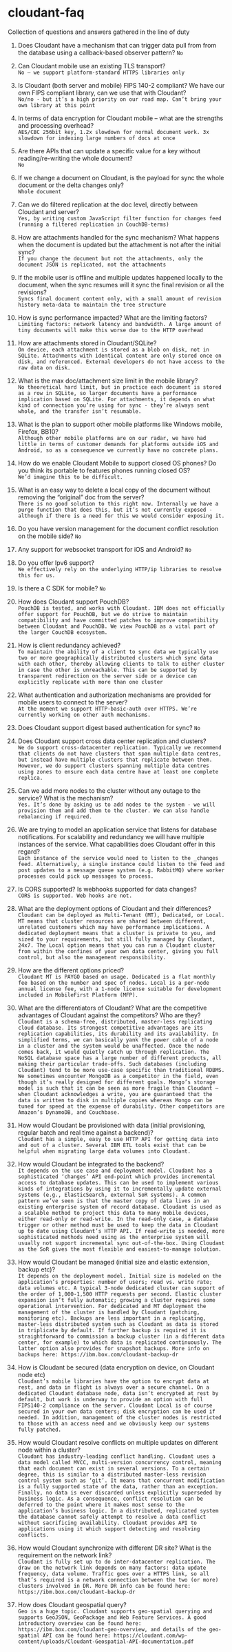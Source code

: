 # cloudant-faq
Collection of questions and answers gathered in the line of duty

1. Does Cloudant have a mechanism that can trigger data pull from from the database using a callback-based observer pattern?
`No`
1. Can Cloudant mobile use an existing TLS transport?  
```No – we support platform-standard HTTPS libraries only```

1. Is Cloudant (both server and mobile) FIPS 140-2 compliant? We have our own FIPS compliant library, can we use that with Cloudant?  
```No/no - but it’s a high priority on our road map. Can’t bring your own library at this point```

1. In terms of data encryption for Cloudant mobile – what are the strengths and processing overhead?  
```AES/CBC 256bit key, 1.2x slowdown for normal document work. 3x slowdown for indexing large numbers of docs at once```

1. Are there APIs that can update a specific value for a key without reading/re-writing the whole document?  
`No`

1. If we change a document on Cloudant, is the payload for sync the whole document or the delta changes only?  
```Whole document```

1. Can we do filtered replication at the doc level, directly between Cloudant and server?  
```Yes, by writing custom JavaScript filter function for changes feed (running a filtered replication in CouchDB-terms)```

1. How are attachments handled for the sync mechanism? What happens when the document is updated but the attachment is not after the initial sync?  
```If you change the document but not the attachments, only the document JSON is replicated, not the attachments```

1. If the mobile user is offline and multiple updates happened locally to the document, when the sync resumes will it sync the final revision or all the revisions?  
```Syncs final document content only, with a small amount of revision history meta-data to maintain the tree structure```

1. How is sync performance impacted? What are the limiting factors?  
```Limiting factors: network latency and bandwidth. A large amount of tiny documents will make this worse due to the HTTP overhead```

1. How are attachments stored in Cloudant/SQLite?  
```On device, each attachment is stored as a blob on disk, not in SQLite. Attachments with identical content are only stored once on disk, and referenced. External developers do not have access to the raw data on disk.```

1. What is the max doc/attachment size limit in the mobile library?  
```No theoretical hard limit, but in practice each document is stored as a row in SQLite, so larger documents have a performance implication based on SQLite. For attachments, it depends on what kind of connection you’re using for sync - they’re always sent whole, and the transfer isn’t resumable.```

1. What is the plan to support other mobile platforms like Windows mobile, Firefox, BB10?  
```Although other mobile platforms are on our radar, we have had little in terms of customer demands for platforms outside iOS and Android, so as a consequence we currently have no concrete plans.```

1. How do we enable Cloudant Mobile to support closed OS phones? Do you think its portable to features phones running closed OS?  
```We’d imagine this to be difficult.```

1. What is an easy way to delete a local copy of the document without removing the “original” doc from the server?  
```There is no good solution to this right now. Internally we have a purge function that does this, but it’s not currently exposed - although if there is a need for this we would consider exposing it.```

1. Do you have version management for the document conflict resolution on the mobile side? `No`

1. Any support for websocket transport for iOS and Android? `No`

1. Do you offer Ipv6 support?  
```We effectively rely on the underlying HTTP/ip libraries to resolve this for us.```

1. Is there a C SDK for mobile? `No`

1. How does Cloudant support PouchDB?  
```PouchDB is tested, and works with Cloudant. IBM does not officially offer support for PouchDB, but we do strive to maintain compatibility and have committed patches to improve compatibility between Cloudant and PouchDB. We view PouchDB as a vital part of the larger CouchDB ecosystem.```

1. How is client redundancy achieved?  
```To maintain the ability of a client to sync data we typically use two or more geographically distributed clusters which sync data with each other, thereby allowing clients to talk to either cluster in case the other is unreachable. This can be supported by transparent redirection on the server side or a device can explicitly replicate with more than one cluster```
    
1. What authentication and authorization mechanisms are provided for mobile users to connect to the server?  
```At the moment we support HTTP-basic-auth over HTTPS. We’re currently working on other auth mechanisms.```

1. Does Cloudant support digest based authentication for sync?  `No`

1. Does Cloudant support cross data center replication and clusters?  
```We do support cross-datacenter replication. Typically we recommend that clients do not have clusters that span multiple data centres, but instead have multiple clusters that replicate between them. However, we do support clusters spanning multiple data centres using zones to ensure each data centre have at least one complete replica.```

1. Can we add more nodes to the cluster without any outage to the service? What is the mechanism?  
```Yes. It’s done by asking us to add nodes to the system - we will provision them and add them to the cluster. We can also handle rebalancing if required.```

1. We are trying to model an application service that listens for database notifications. For scalability and redundancy we will have multiple instances of the service. What capabilities does Cloudant offer in this regard?  
```Each instance of the service would need to listen to the _changes feed. Alternatively, a single instance could listen to the feed and post updates to a message queue system (e.g. RabbitMQ) where worker processes could pick up messages to process.```

1. Is CORS supported? Is webhooks supported for data changes?  
```CORS is supported. Web hooks are not.```

1. What are the deployment options of Cloudant and their differences?  
```Cloudant can be deployed as Multi-Tenant (MT), Dedicated, or Local. MT means that cluster resources are shared between different, unrelated customers which may have performance implications. A dedicated deployment means that a cluster is private to you, and sized to your requirements, but still fully managed by Cloudant, 24x7. The Local option means that you can run a Cloudant cluster from within the confines of your own data center, giving you full control, but also the management responsibility.```

1. How are the different options priced?  
```Cloudant MT is PAYGO based on usage. Dedicated is a flat monthly fee based on the number and spec of nodes. Local is a per-node annual license fee, with a 1-node license suitable for development included in MobileFirst Platform (MFP).```

1. What are the differentiators of Cloudant? What are the competitive advantages of Cloudant against the competitors? Who are they?  
```Cloudant is a schema-free, distributed, master-less replicating cloud database. Its strongest competitive advantages are its replication capabilities, its durability and its availability. In simplified terms, we can basically yank the power cable of a node in a cluster and the system would be unaffected. Once the node comes back, it would quietly catch up through replication. The NoSQL database space has a large number of different products, all making their particular trade-offs. Such databases (including Cloudant) tend to be more use-case specific than traditional RDBMS. We sometimes encounter MongoDB as a competitor in the field, even though it’s really designed for different goals. Mongo’s storage model is such that it can be seen as more fragile than Cloudant – when Cloudant acknowledges a write, you are guaranteed that the data is written to disk in multiple copies whereas Mongo can be tuned for speed at the expense of durability. Other competitors are Amazon’s DynamoDB, and Couchbase.```

1. How would Cloudant be provisioned with data (initial provisioning, regular batch and real time against a backend)?  
```Cloudant has a simple, easy to use HTTP API for getting data into and out of a cluster. Several IBM ETL tools exist that can be helpful when migrating large data volumes into Cloudant.```

1. How would Cloudant be integrated to the backend?  
```It depends on the use case and deployment model. Cloudant has a sophisticated ‘changes’ API end-point which provides incremental access to database updates. This can be used to implement various kinds of integrations by using it to incrementally update external systems (e.g., ElasticSearch, external SoR systems). A common pattern we’ve seen is that the master copy of data lives in an existing enterprise system of record database. Cloudant is used as a scalable method to project this data to many mobile devices, either read-only or read-write. In the read-only case, a database trigger or other method must be used to keep the data in Cloudant up to date using Cloudant’s HTTP API. If read-write is needed, more sophisticated methods need using as the enterprise system will usually not support incremental sync out-of-the-box. Using Cloudant as the SoR gives the most flexible and easiest-to-manage solution.```

1. How would Cloudant be managed (initial size and elastic extension, backup etc)?  
```It depends on the deployment model. Initial size is modeled on the application’s properties: number of users; read vs. write rate; data volumes etc. A typical 3-node dedicated cluster can support of the order of 1,000-1,500 HTTP requests per second. Elastic cluster expansion isn’t fully automatic; growing a cluster requires some operational intervention. For dedicated and MT deployment the management of the cluster is handled by Cloudant (patching, monitoring etc). Backups are less important in a replicating, master-less distributed system such as Cloudant as data is stored in triplicate by default. If further backup is required it is straightforward to commission a backup cluster (in a different data center, for example) to which data is replicated continuously. The latter option also provides for snapshot backups. More info on backups here: https://ibm.box.com/cloudant-backup-dr```

1. How is Cloudant be secured (data encryption on device, on Cloudant node etc)  
```Cloudant’s mobile libraries have the option to encrypt data at rest, and data in flight is always over a secure channel. On a dedicated Cloudant database node, data isn’t encrypted at rest by default, but work is underway to provide an option with full FIPS140-2 compliance on the server. Cloudant Local is of course secured in your own data centers; disk encryption can be used if needed. In addition, management of the cluster nodes is restricted to those with an access need and we obviously keep our systems fully patched.```

1. How would Cloudant resolve conflicts on multiple updates on different node within a cluster?  
```Cloudant has industry-leading conflict handling. Cloudant uses a data model called MVCC, multi-version concurrency control, meaning that each document can exist in several versions. To a certain degree, this is similar to a distributed master-less revision control system such as ‘git’. It means that concurrent modification is a fully supported state of the data, rather than an exception. Finally, no data is ever discarded unless explicitly superseded by business logic. As a consequence, conflict resolution can be deferred to the point where it makes most sense to the application’s business logic. In a distributed, replicated system the database cannot safely attempt to resolve a data conflict without sacrificing availability. Cloudant provides API to applications using it which support detecting and resolving conflicts.```

1. How would Cloudant synchronize with different DR site? What is the requirement on the network link?  
```Cloudant is fully set up to do inter-datacenter replication. The draw on the network link depends on many factors: data update frequency, data volume. Traffic goes over a HTTPS link, so all that’s required is a network connection between the two (or more) clusters involved in DR. More DR info can be found here: https://ibm.box.com/cloudant-backup-dr```

1. How does Cloudant geospatial query?  
```Geo is a huge topic. Cloudant supports geo-spatial querying and supports GeoJSON, GeoPackage and Web Feature Services. A good introductory overview can be found here: https://ibm.box.com/cloudant-geo-overview, and details of the geo-spatial API can be found here: https://cloudant.com/wp-content/uploads/Cloudant-Geospatial-API-documentation.pdf```








